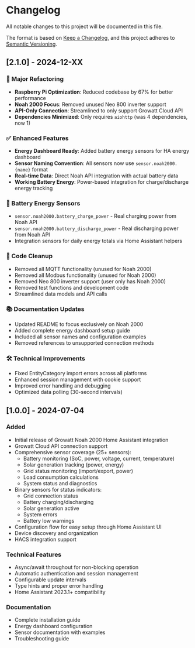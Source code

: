 # Changelog

All notable changes to this project will be documented in this file.

The format is based on [Keep a Changelog](https://keepachangelog.com/en/1.0.0/),
and this project adheres to [Semantic Versioning](https://semver.org/spec/v2.0.0.html).

## [2.1.0] - 2024-12-XX

### 🚀 Major Refactoring
- **Raspberry Pi Optimization**: Reduced codebase by 67% for better performance
- **Noah 2000 Focus**: Removed unused Neo 800 inverter support
- **API-Only Connection**: Streamlined to only support Growatt Cloud API
- **Dependencies Minimized**: Only requires `aiohttp` (was 4 dependencies, now 1)

### ✅ Enhanced Features
- **Energy Dashboard Ready**: Added battery energy sensors for HA energy dashboard
- **Sensor Naming Convention**: All sensors now use `sensor.noah2000.{name}` format
- **Real-time Data**: Direct Noah API integration with actual battery data
- **Working Battery Energy**: Power-based integration for charge/discharge energy tracking

### 🔋 Battery Energy Sensors
- `sensor.noah2000.battery_charge_power` - Real charging power from Noah API
- `sensor.noah2000.battery_discharge_power` - Real discharging power from Noah API
- Integration sensors for daily energy totals via Home Assistant helpers

### 🧹 Code Cleanup
- Removed all MQTT functionality (unused for Noah 2000)
- Removed all Modbus functionality (unused for Noah 2000) 
- Removed Neo 800 inverter support (user only has Noah 2000)
- Removed test functions and development code
- Streamlined data models and API calls

### 📚 Documentation Updates
- Updated README to focus exclusively on Noah 2000
- Added complete energy dashboard setup guide
- Included all sensor names and configuration examples
- Removed references to unsupported connection methods

### 🛠️ Technical Improvements
- Fixed EntityCategory import errors across all platforms
- Enhanced session management with cookie support
- Improved error handling and debugging
- Optimized data polling (30-second intervals)

## [1.0.0] - 2024-07-04

### Added
- Initial release of Growatt Noah 2000 Home Assistant integration
- Growatt Cloud API connection support
- Comprehensive sensor coverage (25+ sensors):
  - Battery monitoring (SoC, power, voltage, current, temperature)
  - Solar generation tracking (power, energy)
  - Grid status monitoring (import/export, power)
  - Load consumption calculations
  - System status and diagnostics
- Binary sensors for status indicators:
  - Grid connection status
  - Battery charging/discharging
  - Solar generation active
  - System errors
  - Battery low warnings
- Configuration flow for easy setup through Home Assistant UI
- Device discovery and organization
- HACS integration support

### Technical Features
- Async/await throughout for non-blocking operation
- Automatic authentication and session management
- Configurable update intervals
- Type hints and proper error handling
- Home Assistant 2023.1+ compatibility

### Documentation
- Complete installation guide
- Energy dashboard configuration
- Sensor documentation with examples
- Troubleshooting guide